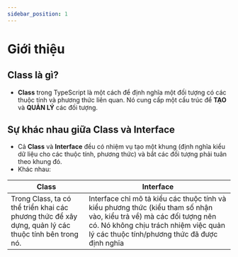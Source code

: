 ```yaml
---
sidebar_position: 1
---
```


# Giới thiệu

## Class là gì?

- **Class** trong TypeScript là một cách để định nghĩa một đối tượng có các thuộc tính và phương thức liên quan. Nó cung cấp một cấu trúc để **TẠO** và **QUẢN LÝ** các đối tượng.

## Sự khác nhau giữa Class và Interface

- Cả **Class** và **Interface** đều có nhiệm vụ tạo một khung (định nghĩa kiểu dữ liệu cho các thuộc tính, phương thức) và bắt các đối tượng phải tuân theo khung đó.
- Khác nhau:

| Class                                                                                               | Interface                                                                                                                                                                                                      |
| --------------------------------------------------------------------------------------------------- | -------------------------------------------------------------------------------------------------------------------------------------------------------------------------------------------------------------- |
| Trong Class, ta có thể triển khai các phương thức để xây dựng, quản lý các thuộc tính bên trong nó. | Interface chỉ mô tả kiểu các thuộc tính và kiểu phương thức (kiểu tham số nhận vào, kiểu trả về) mà các đối tượng nên có. Nó không chịu trách nhiệm việc quản lý các thuộc tính/phương thức đã được định nghĩa |
